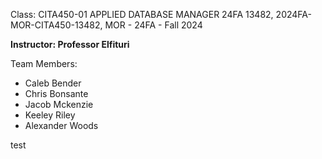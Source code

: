 Class: CITA450-01 APPLIED DATABASE MANAGER 24FA 13482, 2024FA-MOR-CITA450-13482, MOR - 24FA - Fall 2024

**Instructor: Professor Elfituri**

Team Members:
- Caleb Bender
- Chris Bonsante
- Jacob Mckenzie
- Keeley Riley
- Alexander Woods

test
